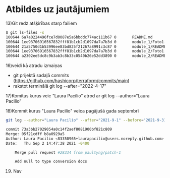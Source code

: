 # Atbildes uz jautājumiem

13)Git redz atšķirības starp failiem

```sh
$ git ls-files -s
100644 6a7a0224496fce7d0087e5a6bbddc774ac111b67 0       README.md
100644 1ee93706916567832fff81b1cb2d1097da7a7b3d 0       module_1/Foto1.png
100644 21a5750d1b53996ee83bd825f21267a8991c3c87 0       module_1/README.md
100644 1ee93706916567832fff81b1cb2d1097da7a7b3d 0       module_2/Foto1.png
100644 a2302ee5dc8c9b3ab3c8b33c0540b26e52dd3890 0       module_2/README.md
```

16)veidi kā atradu izmaiņas 

- git prijektā sadaļā commits (https://github.com/hashicorp/terraform/commits/main)
- rakstot terminālā git log --after="2022-4-17"

17)Komitus kurus veic “Laura Pacilio” atrod ar git log --author=“Laura Pacilio”

18)Kommit kurus "Laura Pacilio" veica pagājušā gada septembrī 

```sh
git log --author="Laura Pacilio" --after="2021-9-1" --before="2021-9-31" --reverse
```
```sh
commit 73a3bb27029054a0c14f2aef8081900bf821c809
Merge: 05f21cdff b8a0929a5
Author: Laura Pacilio <83350965+laurapacilio@users.noreply.github.com>
Date:   Thu Sep 2 14:47:38 2021 -0400

    Merge pull request #28334 from paultyng/patch-1

    Add null to type conversion docs
```

19) Nav
